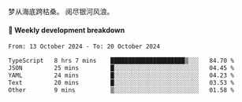 梦从海底跨枯桑。
阅尽银河风浪。


#### 📝 Weekly development breakdown

<!--START_SECTION:waka-->

```txt
From: 13 October 2024 - To: 20 October 2024

TypeScript   8 hrs 7 mins    █████████████████████▒░░░   84.70 %
JSON         25 mins         █░░░░░░░░░░░░░░░░░░░░░░░░   04.45 %
YAML         24 mins         █░░░░░░░░░░░░░░░░░░░░░░░░   04.23 %
Text         20 mins         █░░░░░░░░░░░░░░░░░░░░░░░░   03.53 %
Other        9 mins          ▒░░░░░░░░░░░░░░░░░░░░░░░░   01.58 %
```

<!--END_SECTION:waka-->



